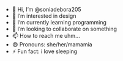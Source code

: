 - 👋 Hi, I’m @soniadebora205
- 👀 I’m interested in design
- 🌱 I’m currently learning programming
- 💞️ I’m looking to collaborate on something
- 📫 How to reach me uhm...
- 😄 Pronouns: she/her/mamamia
- ⚡ Fun fact: i love sleeping

<!---
soniadebora205/soniadebora205 is a ✨ special ✨ repository because its `README.md` (this file) appears on your GitHub profile.
You can click the Preview link to take a look at your changes.
--->
